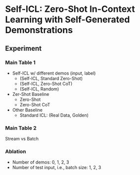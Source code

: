 # Self-ICL: Zero-Shot In-Context Learning with Self-Generated Demonstrations

## Experiment

### Main Table 1
- Self-ICL w/ different demos (input, label)
  - (Self-ICL, Standard Zero-Shot)
  - (Self-ICL, Zero-Shot CoT)
  - (Self-ICL, Random)
- Zer-Shot Baseline
  - Zero-Shot
  - Zero-Shot CoT
- Other Baseline
  - Standard ICL: (Real Data, Golden)

### Main Table 2
Stream vs Batch

### Ablation
- Number of demos: 0, 1, 2, 3
- Number of test input, i.e., batch size: 1, 2, 3
